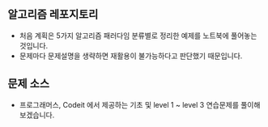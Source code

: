 ## 알고리즘 레포지토리

 - 처음 계획은 5가지 알고리즘 패러다임 분류별로 정리한 예제를 노트북에 풀어놓는 것입니다.
 - 문제마다 문제설명을 생략하면 재활용이 불가능하다고 판단했기 때문입니다.


## 문제 소스
 - 프로그래머스, Codeit 에서 제공하는 기초 및 level 1 ~ level 3 연습문제를 풀이해보겠습니다.
 